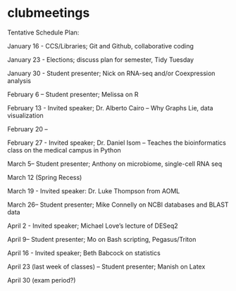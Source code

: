 # clubmeetings

Tentative Schedule Plan:

January 16  - CCS/Libraries; Git and Github, collaborative coding

January 23  - Elections; discuss plan for semester, Tidy Tuesday

January 30  - Student presenter; Nick on RNA-seq and/or Coexpression analysis

February 6 – Student presenter; Melissa on R

February 13 - Invited speaker; Dr. Alberto Cairo – Why Graphs Lie, data visualization

February 20 – 

February 27 - Invited speaker; Dr. Daniel Isom – Teaches the bioinformatics class on the medical campus in Python

March 5– Student presenter; Anthony on microbiome, single-cell RNA seq

March 12 (Spring Recess)

March 19 - Invited speaker: Dr. Luke Thompson from AOML

March 26– Student presenter; Mike Connelly on NCBI databases and BLAST data

April 2 - Invited speaker; Michael Love’s lecture of DESeq2

April 9– Student presenter; Mo on Bash scripting, Pegasus/Triton

April 16 - Invited speaker; Beth Babcock on statistics

April 23 (last week of classes) – Student presenter; Manish on Latex

April 30 (exam period?)

